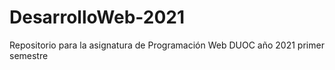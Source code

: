 # DesarrolloWeb-2021
Repositorio para la asignatura de Programación Web DUOC año 2021 primer semestre
